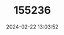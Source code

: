 ---
title: "155236"
category: "Austroglossus microlepis"
draft: false
date: 2024-02-22 13:03:52
languages:
  English: ["Sole", "West Coast Sole"]
  Spanish; Castilian: ["Lenguado Austral Oeste", "Lenguado del Sur"]
  French: ["Sole Australe Occidentale"]
---
